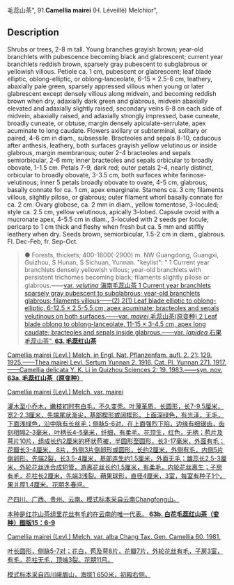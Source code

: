 毛蕊山茶",
91.**Camellia mairei** (H. Léveillé) Melchior",

## Description
Shrubs or trees, 2-8 m tall. Young branches grayish brown; year-old branchlets with pubescence becoming black and glabrescent; current year branchlets reddish brown, sparsely gray pubescent to subglabrous or yellowish villous. Petiole ca. 1 cm, pubescent or glabrescent; leaf blade elliptic, oblong-elliptic, or oblong-lanceolate, 6-15 × 2.5-6 cm, leathery, abaxially pale green, sparsely appressed villous when young or later glabrescent except densely villous along midvein, and becoming reddish brown when dry, adaxially dark green and glabrous, midvein abaxially elevated and adaxially slightly raised, secondary veins 6-8 on each side of midvein, abaxially raised, and adaxially strongly impressed, base cuneate, broadly cuneate, or obtuse, margin densely apiculate-serrulate, apex acuminate to long caudate. Flowers axillary or subterminal, solitary or paired, 4-6 cm in diam., subsessile. Bracteoles and sepals 8-10, caducous after anthesis, leathery, both surfaces grayish yellow velutinous or inside glabrous, margin membranous; outer 2-4 bracteoles and sepals semiorbicular, 2-6 mm; inner bracteoles and sepals orbicular to broadly obovate, 1-1.5 cm. Petals 7-9, dark red; outer petals 2-4, nearly distinct, orbicular to broadly obovate, 3-3.5 cm, both surfaces white farinose-velutinous; inner 5 petals broadly obovate to ovate, 4-5 cm, glabrous, basally connate for ca. 1 cm, apex emarginate. Stamens ca. 3 cm; filaments villous, slightly pilose, or glabrous; outer filament whorl basally connate for ca. 2 cm. Ovary globose, ca. 2 mm in diam., yellow tomentose, 3-loculed; style ca. 2.5 cm, yellow velutinous, apically 3-lobed. Capsule ovoid with a mucronate apex, 4-5.5 cm in diam., 3-loculed with 2 seeds per locule; pericarp to 1 cm thick and fleshy when fresh but ca. 5 mm and stiffly leathery when dry. Seeds brown, semiorbicular, 1.5-2 cm in diam., glabrous. Fl. Dec-Feb, fr. Sep-Oct.

> ●  Forests, thickets; 400-1800(-2900) m. NW Guangdong, Guangxi, Guizhou, S Hunan, S Sichuan, Yunnan.
  "keylist": "
1 Current year branchlets densely yellowish villous; year-old branchlets with persistent trichomes becoming black; filaments slightly pilose or glabrous.——<a href='/info/Camellia mairei var. velutina?t=foc'>var. *velutina* 滇南毛蕊山茶
1 Current year branchlets sparsely gray pubescent to subglabrous; year-old branchlets glabrous; filaments villous——(2)
2(1) Leaf blade elliptic to oblong-elliptic, 6-12.5 × 2.5-5.5 cm, apex acuminate; bracteoles and sepals velutinous on both surfaces.——<a href='/info/Camellia mairei var. mairei?t=foc'>var. *mairei* 毛蕊山茶(原变种)
2 Leaf blade oblong to oblong-lanceolate, 11-15 × 3-4.5 cm, apex long caudate; bracteoles and sepals inside glabrous.——<a href='/info/Camellia mairei var. lapidea?t=foc'>var. *lapidea* 石果毛蕊山茶",
**63. 毛蕊红山茶**

Camellia mairei (Levl.) Melch. in Engl. Nat. Pflanzenfam. aufl. 2. 21: 129. 1925.——Thea mairei Levl. Sertum Yunnan 2. 1916, Cat. Pl. Yunnan 271. 1917.——Camellia delicata Y. K. Li in Quizhou Sciences 2: 19. 1983.——syn. nov.
**63a. 毛蕊红山茶（原变种）**

Camellia mairei (Levl.) Melch. var. mairei

灌木至小乔木，嫩枝初时有白毛，不久变秃。叶薄革质，长圆形，长7-9.5厘米，宽2-2.3厘米，先端尾状渐尖，基部楔形或阔楔形，上面深绿色，有光泽，无毛，下面浅绿色，沿中脉有长丝毛；侧脉5-6对，在上面强烈下陷，边缘有细锯齿，齿刻相隔2-3毫米，叶柄长4-5毫米，纤细，有柔毛。花顶生，红色，无柄；苞片及萼片10片，组成长约2厘米的杯状苞被，半圆形至圆形，长3-17毫米，外面有毛；花瓣长3-4厘米， 8片，外侧3片倒卵形或圆形，长约2厘米，外侧有毛，内侧5片倒卵形，先端2裂，长3.5-4厘米，基部连生约1.5厘米，外面无毛；雄蕊长2.5-3厘米，外轮花丝连合成短管，游离花丝长约1.5厘米，有柔毛，内轮花丝离生；子房有毛，花柱长2厘米，先端3浅裂。蒴果球形，直径4厘米，3室，每室有种子1个。果爿厚1.4厘米。花期冬春间。

产四川、广西、贵州、云南。模式标本采自云南Changfong山。

本种是红花山茶组里花丝有毛的在云南的唯一代表。
**63b. 白花毛蕊红山茶（变种）图版15：6-9**

Camellia mairei (Levl.) Melch. var. alba Chang Tax. Gen. Camellia 60. 1981.

叶长圆形，侧脉5-7对；花白，苞及萼8片，花瓣7片，外轮花丝有毛，子房3室，有毛，花柱无毛，顶端3裂。花期11月。

模式标本采自四川峨眉山，海拔1 650米，初殿右侧。
